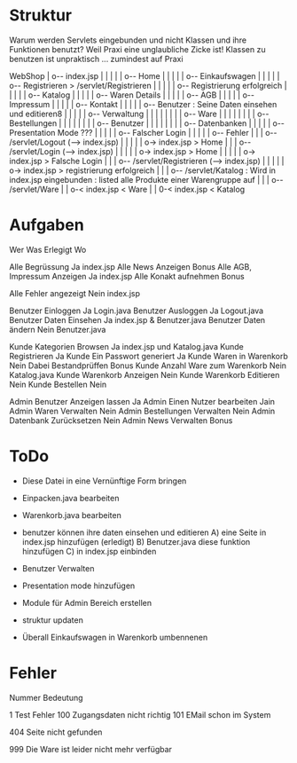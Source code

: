 Struktur
=======

Warum werden Servlets eingebunden und nicht Klassen und ihre Funktionen benutzt?
Weil Praxi eine unglaubliche Zicke ist! Klassen zu benutzen ist unpraktisch ... zumindest auf Praxi

 WebShop
	|
	o-- index.jsp
	|		|
	|		|
	|		o-- Home
	|		|
	|		|
	|		o-- Einkaufswagen
	|		|
	|		|
	|		o-- Registrieren > /servlet/Registrieren
	|		|
	|		|
	|		o-- Registrierung erfolgreich
	|		|
	|		|
	|		o-- Katalog
	|		|
	|		|
	|		o-- Waren Details
	|		|
	|		|
	|		o-- AGB
	|		|
	|		|
	|		o-- Impressum
	|		|
	|		|
	|		o-- Kontakt
	|		|
	|		|
	|		o-- Benutzer : Seine Daten einsehen und editieren8
	|		|
	|		|
	|		o-- Verwaltung
	|		|		|
	|		|		|
	|		|		o-- Ware
	|		|		|
	|		|		|
	|		|		o-- Bestellungen
	|		|		|
	|		|		|
	|		|		o-- Benutzer
	|		|		|
	|		|		|
	|		|		o-- Datenbanken
	|		|
	|		|
	|		o-- Presentation Mode			???
	|		|
	|		|
	|		o-- Falscher Login
	|		|
	|		|
	|		o-- Fehler
	|
	|
	|
	o-- /servlet/Logout (--> index.jsp)
	|		|
	|		|
	|		o-> index.jsp > Home
	|
	|
	|
	o-- /servlet/Login (--> index.jsp)
	|		|
	|		|
	|		o-> index.jsp > Home
	|		|
	|		|
	|		o-> index.jsp > Falsche Login
	|
	|
	|
	o-- /servlet/Registrieren (--> index.jsp)
	|		|
	|		|
	|		o-> index.jsp > registrierung erfolgreich
	|
	|
	|
	o-- /servlet/Katalog : Wird in index.jsp eingebunden : listed alle Produkte einer Warengruppe auf
	|
	|
	|
	o-- /servlet/Ware
			|
			|
			o-< index.jsp < Ware
			|
			|
			0-< index.jsp < Katalog



Aufgaben
=======

Wer 		Was							Erlegigt		Wo

Alle 		Begrüssung					Ja				index.jsp
Alle 		News Anzeigen 				Bonus
Alle 		AGB, Impressum Anzeigen 	Ja 				index.jsp
Alle 		Konakt aufnehmen			Bonus

Alle 		Fehler angezeigt			Nein			index.jsp

Benutzer	Einloggen					Ja 				Login.java
Benutzer	Ausloggen					Ja 				Logout.java
Benutzer	Daten Einsehen 				Ja				index.jsp & Benutzer.java
Benutzer 	Daten ändern 				Nein			Benutzer.java

Kunde		Kategorien Browsen			Ja 				index.jsp und Katalog.java
Kunde		Registrieren				Ja
Kunde		Ein Passwort generiert		Ja
Kunde		Waren in Warenkorb			Nein
			Dabei Bestandprüffen		Bonus
Kunde		Anzahl Ware zum Warenkorb 	Nein			Katalog.java
Kunde		Warenkorb Anzeigen			Nein
Kunde		Warenkorb Editieren 		Nein
Kunde		Bestellen 					Nein

Admin		Benutzer Anzeigen lassen	Ja
Admin		Einen Nutzer bearbeiten		Jain
Admin 		Waren Verwalten				Nein
Admin		Bestellungen Verwalten		Nein
Admin		Datenbank Zurücksetzen		Nein
Admin		News Verwalten				Bonus



ToDo
=======

- Diese Datei in eine Vernünftige Form bringen

- Einpacken.java bearbeiten
- Warenkorb.java bearbeiten



- benutzer können ihre daten einsehen und editieren
	A) eine Seite in index.jsp hinzufügen (erledigt)
	B) Benutzer.java diese funktion hinzufügen
	C) in index.jsp einbinden

- Benutzer Verwalten

- Presentation mode hinzufügen

- Module für Admin Bereich erstellen

- struktur updaten



- Überall Einkaufswagen in Warenkorb umbennenen


Fehler
=======

Nummer 			Bedeutung

1				Test Fehler
100				Zugangsdaten nicht richtig
101				EMail schon im System

404				Seite nicht gefunden

999				Die Ware ist leider nicht mehr verfügbar
